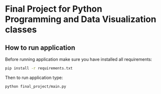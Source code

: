 # Final Project for Python Programming and Data Visualization classes

## How to run application

Before running application make sure you have installed all requirements:

```bash
pip install -r requirements.txt
```

Then to run application type:

```bash
python final_project/main.py
```
